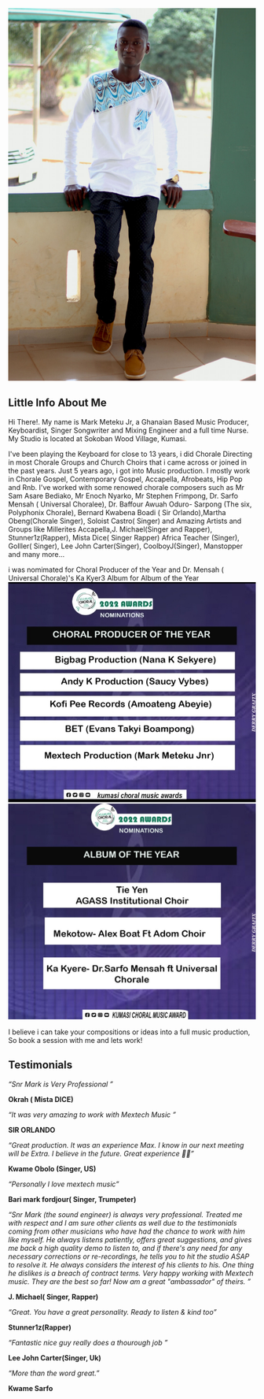 <img src="/Media/Snr mark 2_n.jpg" alt="Snrmar" width="750">

## Little Info About Me

Hi There!. My name is Mark Meteku Jr, a Ghanaian Based Music Producer, Keyboardist, Singer Songwriter and Mixing Engineer and a full time Nurse. My Studio is located at Sokoban Wood Village, Kumasi. 

I've been playing the Keyboard for close to 13 years, i did Chorale Directing in most Chorale Groups and Church Choirs that i came across or joined in the past years. Just 5 years ago, i got into Music production. I mostly work in Chorale Gospel, Contemporary Gospel, Accapella, Afrobeats, Hip Pop and Rnb. I've worked with some renowed chorale composers such as Mr Sam Asare Bediako, Mr Enoch Nyarko, Mr Stephen Frimpong, Dr. Sarfo Mensah ( Universal Choralee), Dr. Baffour Awuah Oduro- Sarpong (The six, Polyphonix Chorale), Bernard Kwabena Boadi ( Sir Orlando),Martha Obeng(Chorale Singer), Soloist Castro( Singer) and Amazing Artists and Groups like Millerites Accapella,J. Michael(Singer and Rapper), Stunner1z(Rapper), Mista Dice( Singer Rapper) Africa Teacher (Singer), GoIller( Singer), Lee John Carter(Singer), CoolboyJ(Singer), Manstopper and many more...

i was nomimated for Choral Producer of the Year and Dr. Mensah ( Universal Chorale)'s Ka Kyer3 Album for Album of the Year
<img src="/Media/producer of the year.jpg" alt="Snrmar" width="750">
<img src="/Media/album of the year.jpg" alt="Snrmar" width="750">

I believe i can take your compositions or ideas into a full music production, So book a session with me  and lets work!



## Testimonials

_“Snr Mark is Very Professional ”_  

**Okrah ( Mista DICE)**

_“It was very amazing to work with Mextech Music ”_  

**SIR ORLANDO**

_“Great production. It was an experience Max. I know in our next meeting will be Extra. I believe in the future. Great experience 🥂🥂”_  

**Kwame Obolo (Singer, US)**

_“Personally I love mextech music”_  

**Bari mark fordjour( Singer, Trumpeter)**  

_“Snr Mark (the sound engineer) is always very professional. Treated me with respect and I am sure other clients as well due to the testimonials coming from other musicians who have had the chance to work with him like myself. He always listens patiently, offers great suggestions, and gives me back a high quality demo to listen to, and if there's any need for any necessary corrections or re-recordings, he tells you to hit the studio ASAP to resolve it. He always considers the interest of his clients to his. One thing he dislikes is a breach of contract terms. Very happy working with Mextech music. They are the best so far! Now am a great "ambassador" of theirs. ”_  

**J. Michael( Singer, Rapper)**  

_“Great. You have a great personality. Ready to listen & kind too”_  

**Stunner1z(Rapper)**  

_“Fantastic nice guy really does a thourough job ”_  

**Lee John Carter(Singer, Uk)**  

_“More than the word great.”_  

**Kwame Sarfo**  
